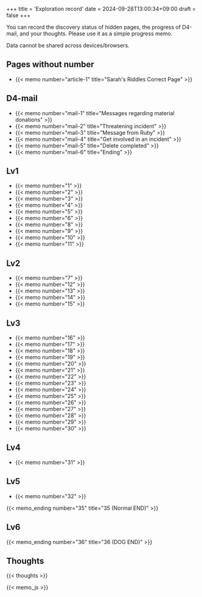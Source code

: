 +++
title = 'Exploration record'
date = 2024-09-28T13:00:34+09:00
draft = false
+++

You can record the discovery status of hidden pages, the progress of D4-mail, and your thoughts. Please use it as a simple progress memo.

Data cannot be shared across devices/browsers.

## Pages without number

* {{< memo number="article-1" title="Sarah's Riddles Correct Page" >}}

## D4-mail

* {{< memo number="mail-1" title="Messages regarding material donations" >}}
* {{< memo number="mail-2" title="Threatening incident" >}}
* {{< memo number="mail-3" title="Message from Ruby" >}}
* {{< memo number="mail-4" title="Get involved in an incident" >}}
* {{< memo number="mail-5" title="Delete completed" >}}
* {{< memo number="mail-6" title="Ending" >}}

## Lv1

* {{< memo number="1" >}}
* {{< memo number="2" >}}
* {{< memo number="3" >}}
* {{< memo number="4" >}}
* {{< memo number="5" >}}
* {{< memo number="6" >}}
* {{< memo number="8" >}}
* {{< memo number="9" >}}
* {{< memo number="10" >}}
* {{< memo number="11" >}}

## Lv2

* {{< memo number="7" >}}
* {{< memo number="12" >}}
* {{< memo number="13" >}}
* {{< memo number="14" >}}
* {{< memo number="15" >}}

## Lv3

* {{< memo number="16" >}}
* {{< memo number="17" >}}
* {{< memo number="18" >}}
* {{< memo number="19" >}}
* {{< memo number="20" >}}
* {{< memo number="21" >}}
* {{< memo number="22" >}}
* {{< memo number="23" >}}
* {{< memo number="24" >}}
* {{< memo number="25" >}}
* {{< memo number="26" >}}
* {{< memo number="27" >}}
* {{< memo number="28" >}}
* {{< memo number="29" >}}
* {{< memo number="30" >}}

## Lv4

* {{< memo number="31" >}}

## Lv5

* {{< memo number="32" >}}

{{< memo_ending number="35" title="35 (Normal END)" >}}

## Lv6

{{< memo_ending number="36" title="36 (DOG END)" >}}

## Thoughts

{{< thoughts >}}

{{< memo_js >}}
